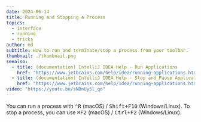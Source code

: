 ```yaml
---
date: 2024-06-14
title: Running and Stopping a Process
topics:
  - interface
  - running
  - tricks
author: md
subtitle: How to run and terminate/stop a process from your toolbar.
thumbnail: ./thumbnail.png
seealso:
  - title: (documentation) IntelliJ IDEA Help - Run Applications
    href: "https://www.jetbrains.com/help/idea/running-applications.html"
  - title: (documentation) IntelliJ IDEA Help - Stop and Pause Applications
    href: "https://www.jetbrains.com/help/idea/running-applications.html#stop-pause"
video: "https://youtu.be/sNDnUy5l_qo"
---
```


You can run a process with <kbd>⌃R</kbd> (macOS) / <kbd>Shift+F10</kbd> (Windows/Linux). To stop a process, you can use <kbd>⌘F2</kbd> (macOS) / <kbd>Ctrl+F2</kbd> (Windows/Linux).
